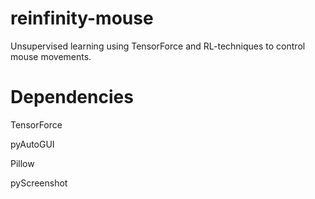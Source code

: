 # reinfinity-mouse
Unsupervised learning using TensorForce and RL-techniques to control mouse movements.

# Dependencies
TensorForce 

pyAutoGUI

Pillow

pyScreenshot
